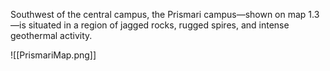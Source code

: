 Southwest of the central campus, the Prismari campus—shown on map 1.3—is situated in a region of jagged rocks, rugged spires, and intense geothermal activity.

![[PrismariMap.png]]